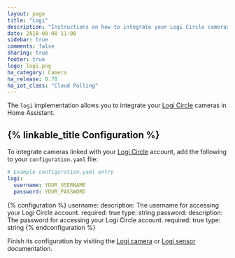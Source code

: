 ```yaml
---
layout: page
title: "Logi"
description: "Instructions on how to integrate your Logi Circle cameras within Home Assistant."
date: 2018-09-08 11:00
sidebar: true
comments: false
sharing: true
footer: true
logo: logi.png
ha_category: Camera
ha_release: 0.78
ha_iot_class: "Cloud Polling"
---
```


The `logi` implementation allows you to integrate your [Logi Circle](https://circle.logi.com/) cameras in Home Assistant.

## {% linkable_title Configuration %}

To integrate cameras linked with your [Logi Circle](https://circle.logi.com/) account, add the following to your `configuration.yaml` file:

```yaml
# Example configuration.yaml entry
logi:
  username: YOUR_USERNAME
  password: YOUR_PASSWORD
```

{% configuration %}
username:
  description: The username for accessing your Logi Circle account.
  required: true
  type: string
password:
  description: The password for accessing your Logi Circle account.
  required: true
  type: string
{% endconfiguration %}

Finish its configuration by visiting the [Logi camera](/components/camera.logi/) or [Logi sensor](/components/sensor.logi/) documentation.
